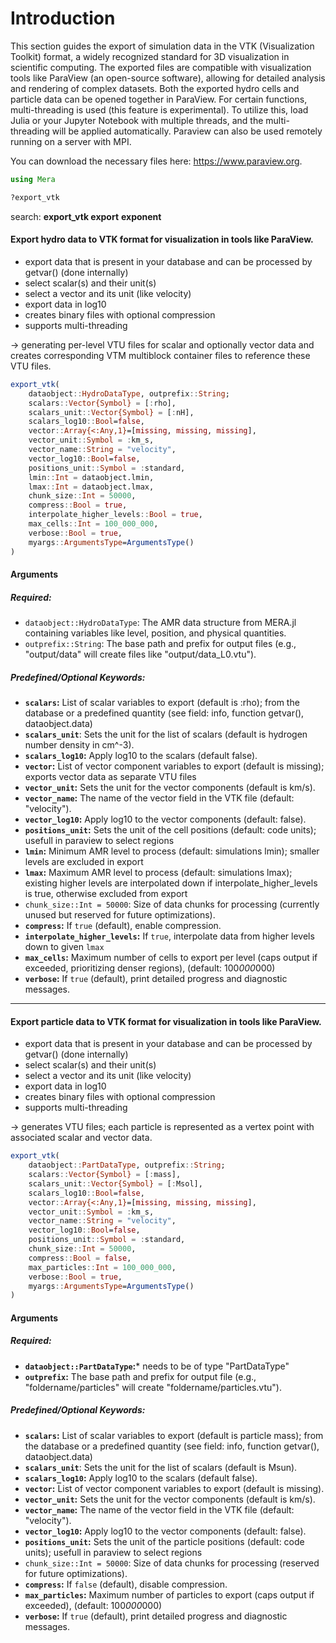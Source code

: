 # Introduction

This section guides the export of simulation data in the VTK (Visualization Toolkit) format, a widely recognized standard for 3D visualization in scientific computing. The exported files are compatible with visualization tools like ParaView (an open-source software), allowing for detailed analysis and rendering of complex datasets. Both the exported hydro cells and particle data can be opened together in ParaView. For certain functions, multi-threading is used (this feature is experimental). To utilize this, load Julia or your Jupyter Notebook with multiple threads, and the multi-threading will be applied automatically. Paraview can also be used remotely running on a server with MPI.

You can download the necessary files here: https://www.paraview.org.


```julia
using Mera
```


```julia
?export_vtk
```
 search: **export_vtk export** **exponent**
    





#### Export hydro data to VTK format for visualization in tools like ParaView.

  * export data that is present in your database and can be processed by getvar() (done internally)
  * select scalar(s) and their unit(s)
  * select a vector and its unit (like velocity)
  * export data in log10
  * creates binary files with optional compression
  * supports multi-threading

-> generating per-level VTU files for scalar and optionally vector data  and creates corresponding VTM multiblock container files to reference these VTU files.

```julia
export_vtk(
    dataobject::HydroDataType, outprefix::String;
    scalars::Vector{Symbol} = [:rho],
    scalars_unit::Vector{Symbol} = [:nH],
    scalars_log10::Bool=false,
    vector::Array{<:Any,1}=[missing, missing, missing],
    vector_unit::Symbol = :km_s,
    vector_name::String = "velocity",
    vector_log10::Bool=false,
    positions_unit::Symbol = :standard,
    lmin::Int = dataobject.lmin,
    lmax::Int = dataobject.lmax,
    chunk_size::Int = 50000,
    compress::Bool = true,
    interpolate_higher_levels::Bool = true,
    max_cells::Int = 100_000_000,
    verbose::Bool = true,
    myargs::ArgumentsType=ArgumentsType()
)
```

#### Arguments

##### Required:

  * `dataobject::HydroDataType`: The AMR data structure from MERA.jl containing variables like level, position, and physical quantities.
  * `outprefix::String`: The base path and prefix for output files (e.g., "output/data" will create files like "output/data_L0.vtu").

##### Predefined/Optional Keywords:

  * **`scalars`:** List of scalar variables to export (default is :rho);  from the database or a predefined quantity (see field: info, function getvar(), dataobject.data)
  * **`scalars_unit`**: Sets the unit for the list of scalars (default is hydrogen number density in cm^-3).
  * **`scalars_log10`:** Apply log10 to the scalars (default false).
  * **`vector`:** List of vector component variables to export (default is missing); exports vector data as separate VTU files
  * **`vector_unit`:** Sets the unit for the vector components (default is km/s).
  * **`vector_name`:** The name of the vector field in the VTK file (default: "velocity").
  * **`vector_log10`:** Apply log10 to the vector components (default: false).
  * **`positions_unit`:** Sets the unit of the cell positions (default: code units); usefull in paraview to select regions
  * **`lmin`:** Minimum AMR level to process (default: simulations lmin); smaller levels are excluded in export
  * **`lmax`:** Maximum AMR level to process (default: simulations lmax); existing higher levels are interpolated down if interpolate_higher_levels is true, otherwise excluded from export
  * `chunk_size::Int = 50000`: Size of data chunks for processing (currently unused but reserved for future optimizations).
  * **`compress`:** If `true` (default), enable compression.
  * **`interpolate_higher_levels`:** If `true`, interpolate data from higher levels down to given `lmax`
  * **`max_cells`:** Maximum number of cells to export per level (caps output if exceeded, prioritizing denser regions), (default: 100*000*000)
  * **`verbose`:** If `true` (default), print detailed progress and diagnostic messages.

---

#### Export particle data to VTK format for visualization in tools like ParaView.

  * export data that is present in your database and can be processed by getvar() (done internally)
  * select scalar(s) and their unit(s)
  * select a vector and its unit (like velocity)
  * export data in log10
  * creates binary files with optional compression
  * supports multi-threading

-> generates VTU files; each particle is represented as a vertex point  with associated scalar and vector data.

```julia
export_vtk(
    dataobject::PartDataType, outprefix::String;
    scalars::Vector{Symbol} = [:mass],
    scalars_unit::Vector{Symbol} = [:Msol],
    scalars_log10::Bool=false,
    vector::Array{<:Any,1}=[missing, missing, missing],
    vector_unit::Symbol = :km_s,
    vector_name::String = "velocity",
    vector_log10::Bool=false,
    positions_unit::Symbol = :standard,
    chunk_size::Int = 50000,
    compress::Bool = false,
    max_particles::Int = 100_000_000,
    verbose::Bool = true,
    myargs::ArgumentsType=ArgumentsType()
)
```

#### Arguments

##### Required:

  * **`dataobject::PartDataType`:*** needs to be of type "PartDataType"
  * **`outprefix`:** The base path and prefix for output file (e.g., "foldername/particles" will create "foldername/particles.vtu").

##### Predefined/Optional Keywords:

  * **`scalars`:** List of scalar variables to export (default is particle mass);  from the database or a predefined quantity (see field: info, function getvar(), dataobject.data)
  * **`scalars_unit`**: Sets the unit for the list of scalars (default is Msun).
  * **`scalars_log10`:** Apply log10 to the scalars (default false).
  * **`vector`:** List of vector component variables to export (default is missing).
  * **`vector_unit`:** Sets the unit for the vector components (default is km/s).
  * **`vector_name`:** The name of the vector field in the VTK file (default: "velocity").
  * **`vector_log10`:** Apply log10 to the vector components (default: false).
  * **`positions_unit`:** Sets the unit of the particle positions (default: code units); usefull in paraview to select regions
  * `chunk_size::Int = 50000`: Size of data chunks for processing (reserved for future optimizations).
  * **`compress`:** If `false` (default), disable compression.
  * **`max_particles`:** Maximum number of particles to export (caps output if exceeded), (default: 100*000*000)
  * **`verbose`:** If `true` (default), print detailed progress and diagnostic messages.


